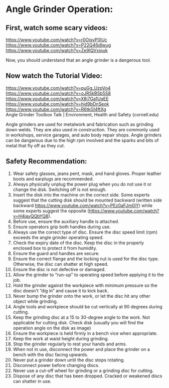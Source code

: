 # Angle Grinder Operation:
## First, watch some scary videos:
https://www.youtube.com/watch?v=r0OisyP0lUc</br>
https://www.youtube.com/watch?v=P22Q46dIwug</br>
https://www.youtube.com/watch?v=Ze9IQVxiquk</br>

Now, you should understand that an angle grinder is a dangerous tool.</br>

## Now watch the Tutorial Video: 
https://www.youtube.com/watch?v=puGg_UzpVo4</br>
https://www.youtube.com/watch?v=oJRSkBSb5S8</br>
https://www.youtube.com/watch?v=X8i7Ga1UqEE</br>
https://www.youtube.com/watch?v=hid9bDnSeok</br>
https://www.youtube.com/watch?v=R6tkGl4ftXg</br>
Angle Grinder Toolbox Talk | Environment, Health and Safety (cornell.edu)</br>

Angle grinders are used for metalwork and fabrication such as grinding down welds. They are also used in construction. They are commonly used in workshops, service garages, and auto body repair shops. Angle grinders can be dangerous due to the high rpm involved and the sparks and bits of metal that fly off as they cut.

## Safety Recommendation:
1. Wear safety glasses, jeans pent, mask, and hand gloves. Proper leather boots and earplugs are recommended.</br>
2. Always physically unplug the power plug when you do not use it or change the disk. Switching off is not enough.
3. Insert the disk into the machine on the correct side. Some experts suggest that the cutting disk should be mounted backward (written side backward https://www.youtube.com/watch?v=PEz0aFJm0lY) while some experts suggest the opposite (https://www.youtube.com/watch?v=H4jayQQbYQ8). 
4. Before use, ensure the auxiliary handle is attached.
5. Ensure operators grip both handles during use.
6. Always use the correct type of disc. Ensure the disc speed limit (rpm) exceeds the angle grinder operating speed.
7. Check the expiry date of the disc. Keep the disc in the properly enclosed box to protect it from humidity. 
8. Ensure the guard and handles are secure.
9. Ensure the correct flange and the locking nut is used for the disc type. Otherwise, the disc can shatter at high speed.
10. Ensure the disc is not defective or damaged.
11. Allow the grinder to “run-up” to operating speed before applying it to the job.
12. Hold the grinder against the workpiece with minimum pressure so the disc doesn’t “dig in” and cause it to kick back.
13. Never bump the grinder onto the work, or let the disc hit any other object while grinding.
14. Angle tools and workpiece should be cut vertically at 90 degrees during cutting.
15. Keep the grinding disc at a 15 to 30-degree angle to the work. Not applicable for cutting disk. Check disk (usually you will find the operation angle on the disk as image)
16. Ensure the workpiece is held firmly in a bench vice when appropriate.
17. Keep the work at waist height during grinding.
18. Stop the grinder regularly to rest your hands and arms.
19. When not in use, disconnect the power and place the grinder on a bench with the disc facing upwards.
20. Never put a grinder down until the disc stops rotating.
21. Disconnect power before changing discs.
22. Never use a cut-off wheel for grinding or a grinding disc for cutting.
23. Dispose of any disc that has been dropped. Cracked or weakened discs can shatter in use.




